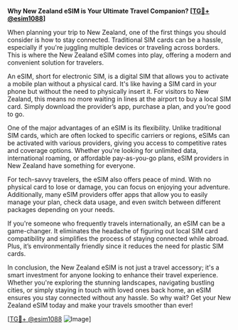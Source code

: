 **Why New Zealand eSIM is Your Ultimate Travel Companion? [[TG💪+ @esim1088](https://t.me/s/esim1088)]**

When planning your trip to New Zealand, one of the first things you should consider is how to stay connected. Traditional SIM cards can be a hassle, especially if you're juggling multiple devices or traveling across borders. This is where the New Zealand eSIM comes into play, offering a modern and convenient solution for travelers.

An eSIM, short for electronic SIM, is a digital SIM that allows you to activate a mobile plan without a physical card. It's like having a SIM card in your phone but without the need to physically insert it. For visitors to New Zealand, this means no more waiting in lines at the airport to buy a local SIM card. Simply download the provider’s app, purchase a plan, and you’re good to go. 

One of the major advantages of an eSIM is its flexibility. Unlike traditional SIM cards, which are often locked to specific carriers or regions, eSIMs can be activated with various providers, giving you access to competitive rates and coverage options. Whether you're looking for unlimited data, international roaming, or affordable pay-as-you-go plans, eSIM providers in New Zealand have something for everyone.

For tech-savvy travelers, the eSIM also offers peace of mind. With no physical card to lose or damage, you can focus on enjoying your adventure. Additionally, many eSIM providers offer apps that allow you to easily manage your plan, check data usage, and even switch between different packages depending on your needs.

If you're someone who frequently travels internationally, an eSIM can be a game-changer. It eliminates the headache of figuring out local SIM card compatibility and simplifies the process of staying connected while abroad. Plus, it’s environmentally friendly since it reduces the need for plastic SIM cards.

In conclusion, the New Zealand eSIM is not just a travel accessory; it's a smart investment for anyone looking to enhance their travel experience. Whether you're exploring the stunning landscapes, navigating bustling cities, or simply staying in touch with loved ones back home, an eSIM ensures you stay connected without any hassle. So why wait? Get your New Zealand eSIM today and make your travels smoother than ever! 

[[TG💪+ @esim1088](https://t.me/s/esim1088) ![Image](https://i.postimg.cc/Y0z9fWf4/image.png)]